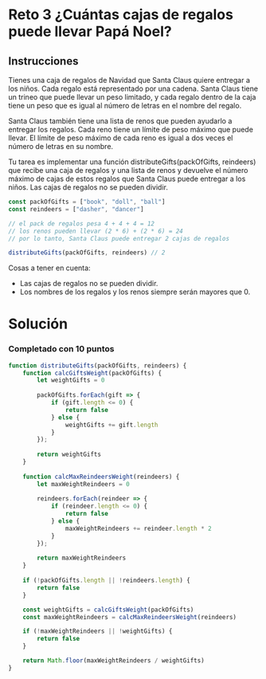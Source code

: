 # Reto 3 ¿Cuántas cajas de regalos puede llevar Papá Noel?

## Instrucciones

Tienes una caja de regalos de Navidad que Santa Claus quiere entregar a los niños. Cada regalo está representado por una cadena. Santa Claus tiene un trineo que puede llevar un peso limitado, y cada regalo dentro de la caja tiene un peso que es igual al número de letras en el nombre del regalo.

Santa Claus también tiene una lista de renos que pueden ayudarlo a entregar los regalos. Cada reno tiene un límite de peso máximo que puede llevar. El límite de peso máximo de cada reno es igual a dos veces el número de letras en su nombre.

Tu tarea es implementar una función distributeGifts(packOfGifts, reindeers) que recibe una caja de regalos y una lista de renos y devuelve el número máximo de cajas de estos regalos que Santa Claus puede entregar a los niños. Las cajas de regalos no se pueden dividir.

```js
const packOfGifts = ["book", "doll", "ball"]
const reindeers = ["dasher", "dancer"]

// el pack de regalos pesa 4 + 4 + 4 = 12
// los renos pueden llevar (2 * 6) + (2 * 6) = 24
// por lo tanto, Santa Claus puede entregar 2 cajas de regalos

distributeGifts(packOfGifts, reindeers) // 2
```

Cosas a tener en cuenta:

- Las cajas de regalos no se pueden dividir.
- Los nombres de los regalos y los renos siempre serán mayores que 0.

# Solución

### Completado con 10 puntos
```js
function distributeGifts(packOfGifts, reindeers) {
    function calcGiftsWeight(packOfGifts) {
        let weightGifts = 0
    
        packOfGifts.forEach(gift => {
            if (gift.length <= 0) {
                return false
            } else {
                weightGifts += gift.length
            }
        });
    
        return weightGifts
    }
    
    function calcMaxReindeersWeight(reindeers) {
        let maxWeightReindeers = 0
    
        reindeers.forEach(reindeer => {
            if (reindeer.length <= 0) {
                return false
            } else {
                maxWeightReindeers += reindeer.length * 2
            }
        });
    
        return maxWeightReindeers
    }
    
    if (!packOfGifts.length || !reindeers.length) {
        return false
    }

    const weightGifts = calcGiftsWeight(packOfGifts)
    const maxWeightReindeers = calcMaxReindeersWeight(reindeers)

    if (!maxWeightReindeers || !weightGifts) {
        return false
    }

    return Math.floor(maxWeightReindeers / weightGifts)
}
```